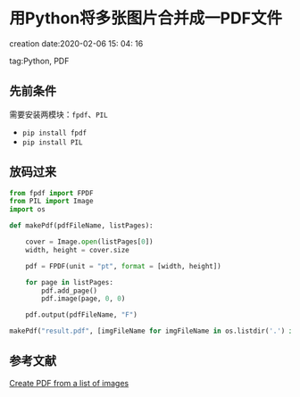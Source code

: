 # 用Python将多张图片合并成一PDF文件 #

creation date:2020-02-06 15: 04: 16

tag:Python, PDF

## 先前条件 ##

需要安装两模块：`fpdf`、`PIL`

- `pip install fpdf`
- `pip install PIL`


## 放码过来 ##

```python
from fpdf import FPDF
from PIL import Image
import os

def makePdf(pdfFileName, listPages):

    cover = Image.open(listPages[0])
    width, height = cover.size

    pdf = FPDF(unit = "pt", format = [width, height])

    for page in listPages:
        pdf.add_page()
        pdf.image(page, 0, 0)

    pdf.output(pdfFileName, "F")

makePdf("result.pdf", [imgFileName for imgFileName in os.listdir('.') if imgFileName.endswith("png")])
```

## 参考文献 ##

[Create PDF from a list of images](https://stackoverflow.com/questions/27327513/create-pdf-from-a-list-of-images)
